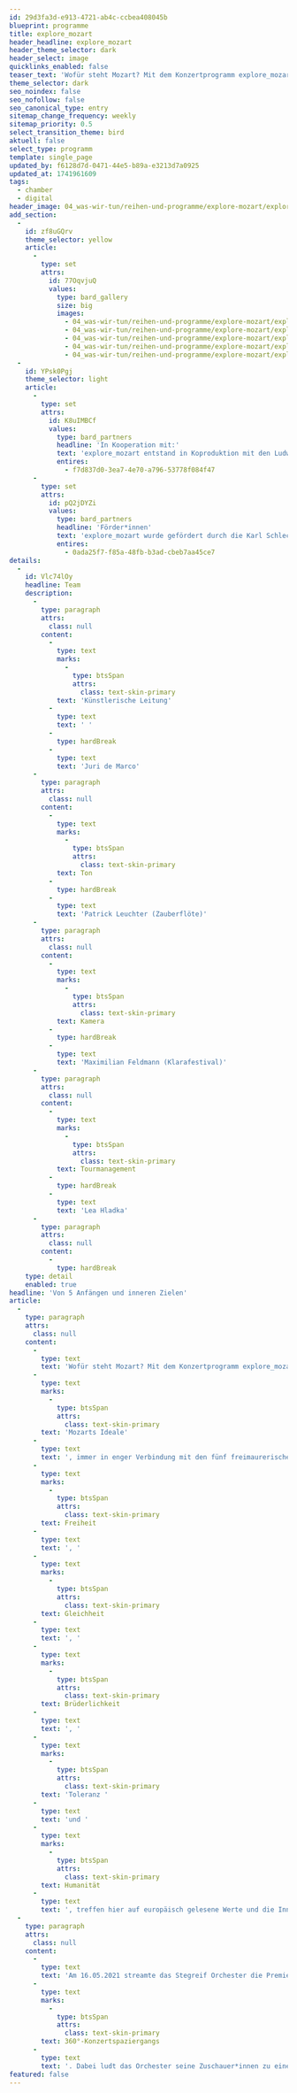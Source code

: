 ```yaml
---
id: 29d3fa3d-e913-4721-ab4c-ccbea408045b
blueprint: programme
title: explore_mozart
header_headline: explore_mozart
header_theme_selector: dark
header_select: image
quicklinks_enabled: false
teaser_text: 'Wofür steht Moza­rt? Mit dem Konzertprogramm explore_mozart widmet sich das Stegreif Orchester dem freigeistigen und freimaurerischen Denken und Musizieren des 18. Jahrhunderts im Umfeld des Komponisten.'
theme_selector: dark
seo_noindex: false
seo_nofollow: false
seo_canonical_type: entry
sitemap_change_frequency: weekly
sitemap_priority: 0.5
select_transition_theme: bird
aktuell: false
select_type: programm
template: single_page
updated_by: f6128d7d-0471-44e5-b89a-e3213d7a0925
updated_at: 1741961609
tags:
  - chamber
  - digital
header_image: 04_was-wir-tun/reihen-und-programme/explore-mozart/explore_mozart_header-(c)-catriona-fadke-05_lowres.jpg
add_section:
  -
    id: zf8uGQrv
    theme_selector: yellow
    article:
      -
        type: set
        attrs:
          id: 77OqvjuQ
          values:
            type: bard_gallery
            size: big
            images:
              - 04_was-wir-tun/reihen-und-programme/explore-mozart/explore_mozart_(c)-catriona-04_lowres.jpg
              - 04_was-wir-tun/reihen-und-programme/explore-mozart/explore_mozart_(c)-catriona-fadke_lowres.jpg
              - 04_was-wir-tun/reihen-und-programme/explore-mozart/explore_mozart_header-(c)-catriona-fadke-05_lowres.jpg
              - 04_was-wir-tun/reihen-und-programme/explore-mozart/explore_mozart_(c)-catriona-fadke-03_lowres.jpg
              - 04_was-wir-tun/reihen-und-programme/explore-mozart/explore_mozart_(c)-catriona-fadke(1)_lowres.jpg
  -
    id: YPsk0Pgj
    theme_selector: light
    article:
      -
        type: set
        attrs:
          id: K8uIMBCf
          values:
            type: bard_partners
            headline: 'In Kooperation mit:'
            text: 'explore_mozart entstand in Koproduktion mit den Ludwigsburger Schlossfestspielen.'
            entires:
              - f7d837d0-3ea7-4e70-a796-53778f084f47
      -
        type: set
        attrs:
          id: pQ2jDYZi
          values:
            type: bard_partners
            headline: 'Förder*innen'
            text: 'explore_mozart wurde gefördert durch die Karl Schlecht Stiftung.'
            entires:
              - 0ada25f7-f85a-48fb-b3ad-cbeb7aa45ce7
details:
  -
    id: Vlc74lOy
    headline: Team
    description:
      -
        type: paragraph
        attrs:
          class: null
        content:
          -
            type: text
            marks:
              -
                type: btsSpan
                attrs:
                  class: text-skin-primary
            text: 'Künstlerische Leitung'
          -
            type: text
            text: ' '
          -
            type: hardBreak
          -
            type: text
            text: 'Juri de Marco'
      -
        type: paragraph
        attrs:
          class: null
        content:
          -
            type: text
            marks:
              -
                type: btsSpan
                attrs:
                  class: text-skin-primary
            text: Ton
          -
            type: hardBreak
          -
            type: text
            text: 'Patrick Leuchter (Zauberflöte)'
      -
        type: paragraph
        attrs:
          class: null
        content:
          -
            type: text
            marks:
              -
                type: btsSpan
                attrs:
                  class: text-skin-primary
            text: Kamera
          -
            type: hardBreak
          -
            type: text
            text: 'Maximilian Feldmann (Klarafestival)'
      -
        type: paragraph
        attrs:
          class: null
        content:
          -
            type: text
            marks:
              -
                type: btsSpan
                attrs:
                  class: text-skin-primary
            text: Tourmanagement
          -
            type: hardBreak
          -
            type: text
            text: 'Lea Hladka'
      -
        type: paragraph
        attrs:
          class: null
        content:
          -
            type: hardBreak
    type: detail
    enabled: true
headline: 'Von 5 Anfängen und inneren Zielen'
article:
  -
    type: paragraph
    attrs:
      class: null
    content:
      -
        type: text
        text: 'Wofür steht Moza­rt? Mit dem Konzertprogramm explore_mozart setzt sich das Stegreif Orchester mit dem freigeistigen und freimaurerischen Denken und Musizieren des 18. Jahrhunderts im Umfeld des Komponisten Wolfgang Amadeus Mozart auseinander und fragt sich, wie dieses Brücken zu aktuellen politischen und gesellschaftlichen Fragen schlagen kann. '
      -
        type: text
        marks:
          -
            type: btsSpan
            attrs:
              class: text-skin-primary
        text: 'Mozarts Ideale'
      -
        type: text
        text: ', immer in enger Verbindung mit den fünf freimaurerischen Grundidealen von '
      -
        type: text
        marks:
          -
            type: btsSpan
            attrs:
              class: text-skin-primary
        text: Freiheit
      -
        type: text
        text: ', '
      -
        type: text
        marks:
          -
            type: btsSpan
            attrs:
              class: text-skin-primary
        text: Gleichheit
      -
        type: text
        text: ', '
      -
        type: text
        marks:
          -
            type: btsSpan
            attrs:
              class: text-skin-primary
        text: Brüderlichkeit
      -
        type: text
        text: ', '
      -
        type: text
        marks:
          -
            type: btsSpan
            attrs:
              class: text-skin-primary
        text: 'Toleranz '
      -
        type: text
        text: 'und '
      -
        type: text
        marks:
          -
            type: btsSpan
            attrs:
              class: text-skin-primary
        text: Humanität
      -
        type: text
        text: ', treffen hier auf europäisch gelesene Werte und die Inner Development Goals (Transformational Skills for Sustainable Developement). Diese verschiedenen Ideale bilden die Grundpfeiler des Programms und manifestieren sich in fünf je fünfzehnminütigen, kammermusikalischen Stücke. So entsteht ein vielseitiger Konzertspaziergang der Mozarts musikalische Wurzeln mit aktuellen gesellschaftlichen Spannungsfeldern verknüpft.'
  -
    type: paragraph
    attrs:
      class: null
    content:
      -
        type: text
        text: 'Am 16.05.2021 streamte das Stegreif Orchester die Premiere von explore_mozart in Form eines digitalen '
      -
        type: text
        marks:
          -
            type: btsSpan
            attrs:
              class: text-skin-primary
        text: 360°-Konzertspaziergangs
      -
        type: text
        text: '. Dabei ludt das Orchester seine Zuschauer*innen zu einer neuartigen, binauralen Sound-Erfahrung ein. 360° Sound- und Videoaufnahmen ermöglichen die Erkundung eines digitalen Konzertraums mit mehreren Sinnen. Nicht nur das Publikum kann seine Aufmerksamkeit durch den Mausklick am Computer oder die Bewegung des Handys in verschiedene Richtungen lenken, auch die Musiker*innen, und damit die Musik selbst, bewegen sich frei um die binaurale Mikrofonierung und die 360°-Kamera herum.'
featured: false
---
```

